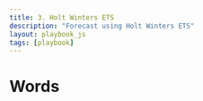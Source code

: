 ```yaml
---
title: 3. Holt Winters ETS
description: "Forecast using Holt Winters ETS"
layout: playbook_js
tags: [playbook]
---
```


# Words